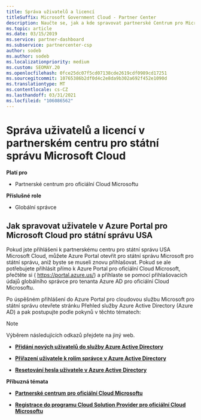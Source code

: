 ```yaml
---
title: Správa uživatelů a licencí
titleSuffix: Microsoft Government Cloud - Partner Center
description: Naučte se, jak a kde spravovat partnerské Centrum pro Microsoft Cloud pro státní partnery, zákazníky a licence USA, jakož i resetování hesel.
ms.topic: article
ms.date: 03/15/2019
ms.service: partner-dashboard
ms.subservice: partnercenter-csp
author: sodeb
ms.author: sodeb
ms.localizationpriority: medium
ms.custom: SEOMAY.20
ms.openlocfilehash: 0fce25dc07f5cd07138cde2619cdf0989cd17251
ms.sourcegitcommit: 10765386b2df0d4c2e8da9b302a692f452e1090d
ms.translationtype: MT
ms.contentlocale: cs-CZ
ms.lasthandoff: 03/31/2021
ms.locfileid: "106086562"
---
```

# <a name="user-and-license-management-in-partner-center-for-government-microsoft-cloud"></a>Správa uživatelů a licencí v partnerském centru pro státní správu Microsoft Cloud

**Platí pro**

- Partnerské centrum pro oficiální Cloud Microsoftu

**Příslušné role**

- Globální správce

## <a name="how-to-manage-users-in-the-azure-portal-for-microsoft-cloud-for-us-government"></a>Jak spravovat uživatele v Azure Portal pro Microsoft Cloud pro státní správu USA

Pokud jste přihlášeni k partnerskému centru pro státní správu USA Microsoft Cloud, můžete Azure Portal otevřít pro státní správu Microsoft pro státní správu, aniž byste se museli znovu přihlašovat. Pokud se ale potřebujete přihlásit přímo k Azure Portal pro oficiální Cloud Microsoft, přečtěte si ( https://portal.azure.us/) a přihlaste se pomocí přihlašovacích údajů globálního správce pro tenanta Azure AD pro oficiální Cloud Microsoftu.

Po úspěšném přihlášení do Azure Portal pro cloudovou službu Microsoft pro státní správu otevřete stránku Přehled služby Azure Active Directory (Azure AD) a pak postupujte podle pokynů v těchto tématech:

> [!NOTE]  
> Výběrem následujících odkazů přejdete na jiný web. 

-  [**Přidání nových uživatelů do služby Azure Active Directory**](/azure/active-directory/active-directory-users-create-azure-portal)

-  [**Přiřazení uživatele k rolím správce v Azure Active Directory**](/azure/active-directory/active-directory-users-assign-role-azure-portal)

-  [**Resetování hesla uživatele v Azure Active Directory**](/azure/active-directory/active-directory-users-reset-password-azure-portal)

**Příbuzná témata**

-  [**Partnerské centrum pro oficiální Cloud Microsoftu**](partner-center-for-microsoft-us-govt-cloud.md)

-  [**Registrace do programu Cloud Solution Provider pro oficiální Cloud Microsoftu**](enroll-in-csp-for-microsoft-us-govt-cloud.md)